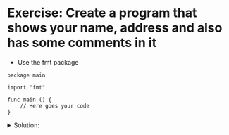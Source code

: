 # Exercise: Create a program that shows your name, address and also has some comments in it

- Use the fmt package

```golang
package main

import "fmt"

func main () {
	// Here goes your code
}
```

<details>
<summary> Solution: </summary>

```golang
package main

import "fmt"

func main () {
    // Printing my name
    fmt.Println("My Name is Enin")
    // Printing my address!
    fmt.Println("My address is: Summs Rift 42")
}

// To run the program:
// - go run solution.go
```

</details>
